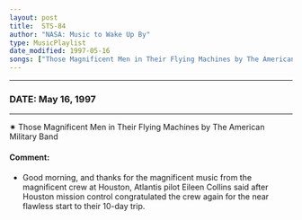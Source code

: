 ```yaml
---
layout: post
title:  STS-84
author: "NASA: Music to Wake Up By"
type: MusicPlaylist
date_modified: 1997-05-16
songs: ["Those Magnificent Men in Their Flying Machines by The American Military Band"]
---
```


----
### DATE: May 16, 1997
----
✷ Those Magnificent Men in Their Flying Machines by The American Military Band

#### Comment:
* Good morning, and thanks for the magnificent music from the magnificent crew at Houston, Atlantis pilot Eileen Collins said after Houston mission control congratulated the crew again for the near flawless start to their 10-day trip.



<br/>
<center>
	<a target="_blank"
	   href="https://twitter.com/intent/tweet?hashtags=Space,NASA,Playlist,NASAWakeupCalls,SpaceProgram&text={{ page.author}}, '{{ page.songs.first }}' {{ page.title }}, {{ page.date | date: '%B %d, %Y' }}. {{ site.url }}{{ page.url }} @nasawakeupcalls">
	   <i class="fab fa-twitter" alt="Tweet this page" style="font-size: 1.3em;"></i>
	</a>
	&nbsp; 	<i class="fas fa-user-astronaut" style="font-size: 1.5em;"></i> &nbsp;
    <a type="amzn" search="'Those Magnificent Men in Their Flying Machines by The American Military Band'" category="popular music">
        <i class="fab fa-amazon" style="font-size: 1.3em;"></i>
    </a>
</center>
